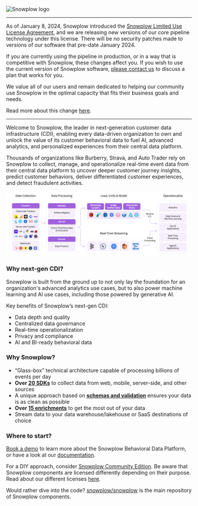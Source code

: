 ![Snowplow logo](https://raw.githubusercontent.com/snowplow/snowplow/master/media/snowplow_logo.png)

---

As of January 8, 2024, Snowplow introduced the [Snowplow Limited Use License Agreement](https://docs.snowplow.io/limited-use-license-1.1/), and we are releasing new versions of our core pipeline technology under this license. There will be no security patches made to versions of our software that pre-date January 2024.

If you are currently using the pipeline in production, or in a way that is competitive with Snowplow, these changes affect you. If you wish to use the current version of Snowplow software, [please contact us](https://snowplow.io/snowplow-oss-license-change) to discuss a plan that works for you.

We value all of our users and remain dedicated to helping our community use Snowplow in the optimal capacity that fits their business goals and needs.

Read more about this change [here](https://docs.snowplow.io/docs/resources/limited-use-license-faq/).

---

Welcome to Snowplow, the leader in next-generation customer data infrastructure (CDI), enabling every data-driven organization to own and unlock the value of its customer behavioral data to fuel AI, advanced analytics, and personalized experiences from their central data platform.

Thousands of organizations like Burberry, Strava, and Auto Trader rely on Snowplow to collect, manage, and operationalize real-time event data from their central data platform to uncover deeper customer journey insights, predict customer behaviors, deliver differentiated customer experiences, and detect fraudulent activities.

![diagram showing Snowplow architecture](https://raw.githubusercontent.com/snowplow/snowplow/master/media/snowplow-cdi.png)

### Why next-gen CDI?​

Snowplow is built from the ground up to not only lay the foundation for an organization's advanced analytics use cases, but to also power machine learning and AI use cases, including those powered by generative AI.

Key benefits of Snowplow’s next-gen CDI:
* Data depth and quality
* Centralized data governance
* Real-time operationalization
* Privacy and compliance
* AI and BI-ready behavioral data

### Why Snowplow?

* “Glass-box” technical architecture capable of processing billions of events per day
* **Over [20 SDKs](https://docs.snowplow.io/docs/collecting-data/collecting-from-own-applications?utm_source=github&utm_content=landing-page)** to collect data from web, mobile, server-side, and other sources
* A unique approach based on **[schemas and validation](https://docs.snowplow.io/docs/understanding-tracking-design/understanding-schemas-and-validation?utm_source=github&utm_content=landing-page)** ensures your data is as clean as possible
* **Over [15 enrichments](https://docs.snowplow.io/docs/enriching-your-data/available-enrichments?utm_source=github&utm_content=landing-page)** to get the most out of your data
* Stream data to your data warehouse/lakehouse or SaaS destinations of choice

### Where to start?

[Book a demo](https://snowplow.io/get-started/book-a-demo-of-snowplow-bdp/?utm_source=github&utm_content=landing-page) to learn more about the Snowplow Behavioral Data Platform, or have a look at our [documentation](https://docs.snowplow.io/docs?utm_source=github&utm_content=landing-page).

For a DIY approach, consider [Snowplow Community Edition](https://docs.snowplow.io/docs/getting-started-on-community-edition/?utm_source=github&utm_content=landing-page). Be aware that Snowplow components are licensed differently depending on their purpose. Read about our different licenses [here](https://docs.snowplow.io/docs/resources/copyright-license?utm_source=github&utm_content=main-repo).

Would rather dive into the code? [snowplow/snowplow](https://github.com/snowplow/snowplow) is the main repository of Snowplow components.
